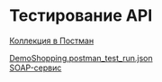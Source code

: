 # Тестирование API  
[Коллекция в Постман](https://www.postman.com/mamatisaevag/workspace/my-workspace/collection/35144537-2264aa6a-f45f-4da5-a4e1-e2336fd77671?action=share&creator=35144537)  

[DemoShopping.postman_test_run.json](https://github.com/mamatisaeva/api/files/15502327/DemoShopping.postman_test_run.json)  
  [SOAP-сервис](https://www.postman.com/mamatisaevag/workspace/my-workspace/folder/35144537-7c3ec4ad-55cc-4ec6-a620-cfb6bf25c470?action=share&creator=35144537&ctx=documentation)
